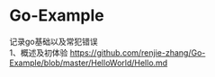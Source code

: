 # Go-Example
记录go基础以及常犯错误   
1、概述及初体验 https://github.com/renjie-zhang/Go-Example/blob/master/HelloWorld/Hello.md
